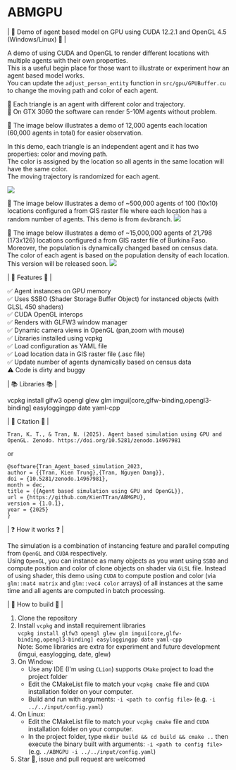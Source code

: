# ABMGPU
| :tada: Demo of agent based model on GPU using CUDA 12.2.1 and OpenGL 4.5 (Windows/Linux) :tada: |

A demo of using CUDA and OpenGL to render different locations with multiple agents with their own properties.\
This is a useful begin place for those want to illustrate or experiment how an agent based model works.\
You can update the `adjust_person_entity` function in `src/gpu/GPUBuffer.cu` to change the moving path and color of each agent.

:dart: Each triangle is an agent with different color and trajectory.\
:dart: On GTX 3060 the software can render 5-10M agents without problem.

:flower_playing_cards: The image below illustrates a demo of 12,000 agents each location (60,000 agents in total) for easier observation.

In this demo, each triangle is an independent agent and it has two properties: color and moving path.\
The color is assigned by the location so all agents in the same location will have the same color.\
The moving trajectory is randomized for each agent.

![](https://github.com/KienTTran/ABMGPU/blob/master/ABMGPU.gif)

:flower_playing_cards: The image below illustrates a demo of ~500,000 agents of 100 (10x10) locations configured a from GIS raster file where each location has a random number of agents. This demo is from `dev`branch.
![](https://github.com/KienTTran/ABMGPU/blob/master/ABMGPU_dev.gif)

:flower_playing_cards: The image below illustrates a demo of ~15,000,000 agents of 21,798 (173x126) locations configured a from GIS raster file of Burkina Faso. Moreover, the population is dynamically changed based on census data. The color of each agent is based on the population density of each location. This version will be released soon.
![](https://github.com/KienTTran/ABMGPU/blob/master/ABMGPU_dev_2.gif)

| :gem: Features :gem: |

:white_check_mark: Agent instances on GPU memory\
:white_check_mark: Uses SSBO (Shader Storage Buffer Object) for instanced objects (with GLSL 450 shaders)\
:white_check_mark: CUDA OpenGL interops\
:white_check_mark: Renders with GLFW3 window manager\
:white_check_mark: Dynamic camera views in OpenGL (pan,zoom with mouse)\
:white_check_mark: Libraries installed using vcpkg\
:white_check_mark: Load configuration as YAML file\
:white_check_mark: Load location data in GIS raster file (.asc file)\
:white_check_mark: Update number of agents dynamically based on census data\
:warning: Code is dirty and buggy
   
| :books: Libraries :books: |

vcpkg install glfw3 opengl glew glm imgui[core,glfw-binding,opengl3-binding] easyloggingpp date yaml-cpp

| :pencil: Citation :pencil: |

```
Tran, K. T., & Tran, N. (2025). Agent based simulation using GPU and OpenGL. Zenodo. https://doi.org/10.5281/zenodo.14967981
```
or 
```
@software{Tran_Agent_based_simulation_2023,
author = {{Tran, Kien Trung},{Tran, Nguyen Dang}},
doi = {10.5281/zenodo.14967981},
month = dec,
title = {{Agent based simulation using GPU and OpenGL}},
url = {https://github.com/KienTTran/ABMGPU},
version = {1.0.1},
year = {2025}
}
```

| :question: How it works :question: |

The simulation is a combination of instancing feature and parallel computing from `OpenGL` and `CUDA` respectively.\
Using `OpenGL`, you can instance as many objects as you want using `SSBO` and compute position and color of clone objects on shader via `GLSL` file. Instead of using shader, this demo using `CUDA` to compute postion and color (via `glm::mat4 matrix` and `glm::vec4 color` arrays) of all instances at the same time and all agents are computed in batch processing.


| :star2: How to build :star2: |

1. Clone the repository
2. Install `vcpkg` and install requirement libraries\
   `vcpkg install glfw3 opengl glew glm imgui[core,glfw-binding,opengl3-binding] easyloggingpp date yaml-cpp`\
   Note: Some libraries are extra for experiment and future development (imgui, easylogging, date, glew)
4. On Window:
      - Use any IDE (I'm using `CLion`) supports `CMake` project to load the project folder
      - Edit the CMakeList file to match your `vcpkg cmake` file and `CUDA` installation folder on your computer.
      - Build and run with arguments: `-i <path to config file>` (e.g. `-i ../../input/config.yaml`)
6. On Linux:
      - Edit the CMakeList file to match your `vcpkg cmake` file and `CUDA` installation folder on your computer.
      - In the project folder, type `mkdir build && cd build && cmake ..` then execute the binary built with arguments: `-i <path to config file>` (e.g. `./ABMGPU -i ../../input/config.yaml`)
8. Star :star2:, issue and pull request are welcomed
   
